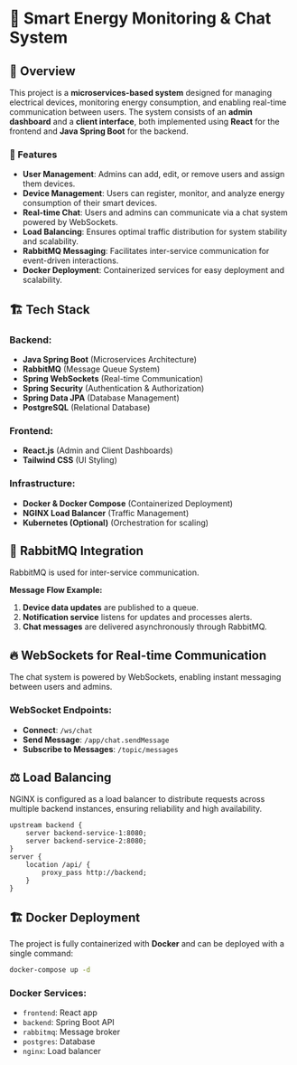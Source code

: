# 🔌 Smart Energy Monitoring & Chat System

## 📌 Overview
This project is a **microservices-based system** designed for managing electrical devices, monitoring energy consumption, and enabling real-time communication between users. The system consists of an **admin dashboard** and a **client interface**, both implemented using **React** for the frontend and **Java Spring Boot** for the backend.

### 🎯 Features
- **User Management**: Admins can add, edit, or remove users and assign them devices.
- **Device Management**: Users can register, monitor, and analyze energy consumption of their smart devices.
- **Real-time Chat**: Users and admins can communicate via a chat system powered by WebSockets.
- **Load Balancing**: Ensures optimal traffic distribution for system stability and scalability.
- **RabbitMQ Messaging**: Facilitates inter-service communication for event-driven interactions.
- **Docker Deployment**: Containerized services for easy deployment and scalability.

## 🏗️ Tech Stack
### Backend:
- **Java Spring Boot** (Microservices Architecture)
- **RabbitMQ** (Message Queue System)
- **Spring WebSockets** (Real-time Communication)
- **Spring Security** (Authentication & Authorization)
- **Spring Data JPA** (Database Management)
- **PostgreSQL** (Relational Database)

### Frontend:
- **React.js** (Admin and Client Dashboards)
- **Tailwind CSS** (UI Styling)

### Infrastructure:
- **Docker & Docker Compose** (Containerized Deployment)
- **NGINX Load Balancer** (Traffic Management)
- **Kubernetes (Optional)** (Orchestration for scaling)

## 📡 RabbitMQ Integration
RabbitMQ is used for inter-service communication.

**Message Flow Example:**
1. **Device data updates** are published to a queue.
2. **Notification service** listens for updates and processes alerts.
3. **Chat messages** are delivered asynchronously through RabbitMQ.

## 🔥 WebSockets for Real-time Communication
The chat system is powered by WebSockets, enabling instant messaging between users and admins.

### WebSocket Endpoints:
- **Connect**: `/ws/chat`
- **Send Message**: `/app/chat.sendMessage`
- **Subscribe to Messages**: `/topic/messages`

## ⚖️ Load Balancing
NGINX is configured as a load balancer to distribute requests across multiple backend instances, ensuring reliability and high availability.

```nginx
upstream backend {
    server backend-service-1:8080;
    server backend-service-2:8080;
}
server {
    location /api/ {
        proxy_pass http://backend;
    }
}
```

## 🏗️ Docker Deployment
The project is fully containerized with **Docker** and can be deployed with a single command:
```sh
docker-compose up -d
```

### Docker Services:
- `frontend`: React app
- `backend`: Spring Boot API
- `rabbitmq`: Message broker
- `postgres`: Database
- `nginx`: Load balancer

